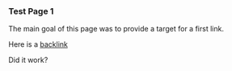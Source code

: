 ### Test Page 1

The main goal of this page was to provide a target for a first link.

Here is a [backlink](./index.md)

Did it work?
